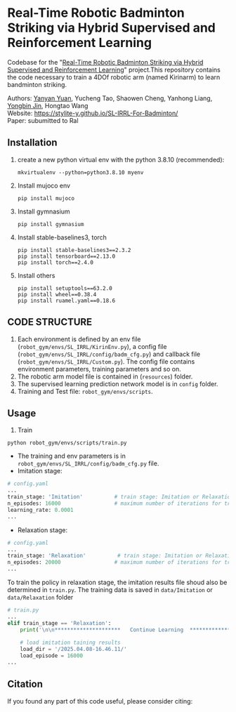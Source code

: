 # Real-Time Robotic Badminton Striking via Hybrid Supervised and Reinforcement Learning
Codebase for the "<a href="https://stylite-y.github.io/SL-IRRL-For-Badminton/" target="_blank">Real-Time Robotic Badminton Striking via Hybrid Supervised and Reinforcement Learning</a>" project.This repository contains the code necessary to train a 4DOf robotic arm (named Kirinarm) to learn bandminton striking. 


Authors: <a href="https://github.com/Stylite-Y" target="_blank">Yanyan Yuan</a>, Yucheng Tao, Shaowen Cheng, Yanhong Liang, <a href="https://github.com/WoodenJin" target="_blank">Yongbin Jin</a>, Hongtao Wang \
Website: https://stylite-y.github.io/SL-IRRL-For-Badminton/ \
Paper: subumitted to Ral

## Installation
1. create a new python virtual env with the python 3.8.10 (recommended):
    ```shell
    mkvirtualenv --python=python3.8.10 myenv
    ```
2. Install mujoco env
    ```shell
    pip install mujoco
    ```
3. Install gymnasium
    ```shell
    pip install gymnasium
    ```
4. Install stable-baselines3, torch
    ```shell
    pip install stable-baselines3==2.3.2
    pip install tensorboard==2.13.0
    pip install torch==2.4.0
    ```
5. Install others
    ```shell
    pip install setuptools==63.2.0
    pip install wheel==0.38.4
    pip install ruamel.yaml==0.18.6
    ```

## CODE STRUCTURE
1. Each environment is defined by an env file (`robot_gym/envs/SL_IRRL/KirinEnv.py`), a config file (`robot_gym/envs/SL_IRRL/config/badm_cfg.py`) and callback file (`robot_gym/envs/SL_IRRL/Custom.py`). The config file contains environment parameters, training parameters and so on.
2. The robotic arm model file is contained in (`resources`) folder.
3. The supervised learning prediction network model is in `config` folder.
4. Training and Test file: `robot_gym/envs/scripts`.

## Usage 
1. Train
```shell
python robot_gym/envs/scripts/train.py
```
- The training and env parameters is in `robot_gym/envs/SL_IRRL/config/badm_cfg.py` file.
- Imitation stage: 
```python
# config.yaml
...
train_stage: 'Imitation'          # train stage: Imitation or Relaxation
n_episodes: 16000                 # maximum number of iterations for training
learning_rate: 0.0001
...
```
- Relaxation stage: 
```python
# config.yaml
...
train_stage: 'Relaxation'          # train stage: Imitation or Relaxation
n_episodes: 20000                 # maximum number of iterations for training
...
```
To train the policy in relaxation stage, the imitation results file shoud also be determined in `train.py`. The training data is saved in `data/Imitation` or `data/Relaxation` folder
```python
# train.py
...
elif train_stage == 'Relaxation':
    print('\n\n*********************   Continue Learning  *********************\n\n')
    
    # load imitation taining results
    load_dir = '/2025.04.08-16.46.11/'
    load_episode = 16000
...
```

## Citation
If you found any part of this code useful, please consider citing:
